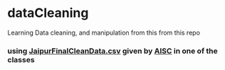 # dataCleaning
Learning Data cleaning, and manipulation from this from this repo

### using [JaipurFinalCleanData.csv](https://drive.google.com/file/d/1k4zMwcaOYaFY_-l5UGKABpcESYWNcMEf/view) given by [AISC](https://aistudent.community/) in one of the classes
<!-- https://colab.research.google.com/drive/19aUW2Kp98ul7HGOkg_o0DTnp6O5qrmPj#scrollTo=6q6xif_RRSDI -->
